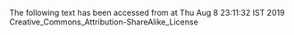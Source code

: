 The following text has been accessed from at Thu Aug 8 23:11:32 IST 2019
Creative_Commons_Attribution-ShareAlike_License
